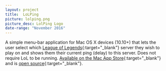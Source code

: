 ```yaml
---
layout: project
title:  LoLPing
picture: lolping.png
picture_desc: LolPing Logo
date-range: "November 2016"
---
```

A simple menu-bar application for Mac OS X devices (10.10+) that lets the user select which [League of Legends](https://leagueoflegends.com){:target="_blank"} server they wish to play on and shows them their current ping (delay) to this server. Does not require LoL to be running. [Available on the Mac App Store](https://itunes.apple.com/us/app/lolping-helper/id1170984083?mt=12){:target="_blank"} and is [open source](https://github.com/orkun1675/LoLPing/){:target="_blank"}.
